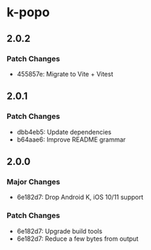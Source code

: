 # k-popo

## 2.0.2

### Patch Changes

- 455857e: Migrate to Vite + Vitest

## 2.0.1

### Patch Changes

- dbb4eb5: Update dependencies
- b64aae6: Improve README grammar

## 2.0.0

### Major Changes

- 6e182d7: Drop Android K, iOS 10/11 support

### Patch Changes

- 6e182d7: Upgrade build tools
- 6e182d7: Reduce a few bytes from output
